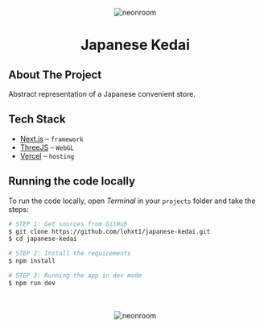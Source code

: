 <p align="center">
<img align="center" src="https://lohxt1.github.io/_assets/neonroom.gif" alt="neonroom"/><br/>
<h1 align="center">Japanese Kedai</h1>
</p>

## About The Project

Abstract representation of a Japanese convenient store.

## Tech Stack

- [Next.js](https://nextjs.org/) – `framework`
- [ThreeJS](https://threejs.com/) – `WebGL`
- [Vercel](https://vercel.com/) – `hosting`

## Running the code locally

To run the code locally, open _Terminal_ in your `projects` folder and take the steps:

```bash
# STEP 1: Get sources from GitHub
$ git clone https://github.com/lohxt1/japanese-kedai.git
$ cd japanese-kedai

# STEP 2: Install the requirements
$ npm install

# STEP 3: Running the app in dev mode
$ npm run dev
```

<p align="center">
  <br />
  <br />
<img align="center" src="https://lohxt1.github.io/_assets/neonroom.png" alt="neonroom"/><br/>
</p>
